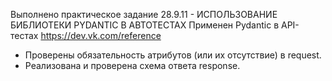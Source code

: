Выполнено практическое задание 28.9.11 - ИСПОЛЬЗОВАНИЕ БИБЛИОТЕКИ PYDANTIC В АВТОТЕСТАХ 
Применен Pydantic в API-тестах https://dev.vk.com/reference 

- Проверены обязательность атрибутов (или их отсутствие) в request. 
- Реализована и проверена схема ответа response. 
